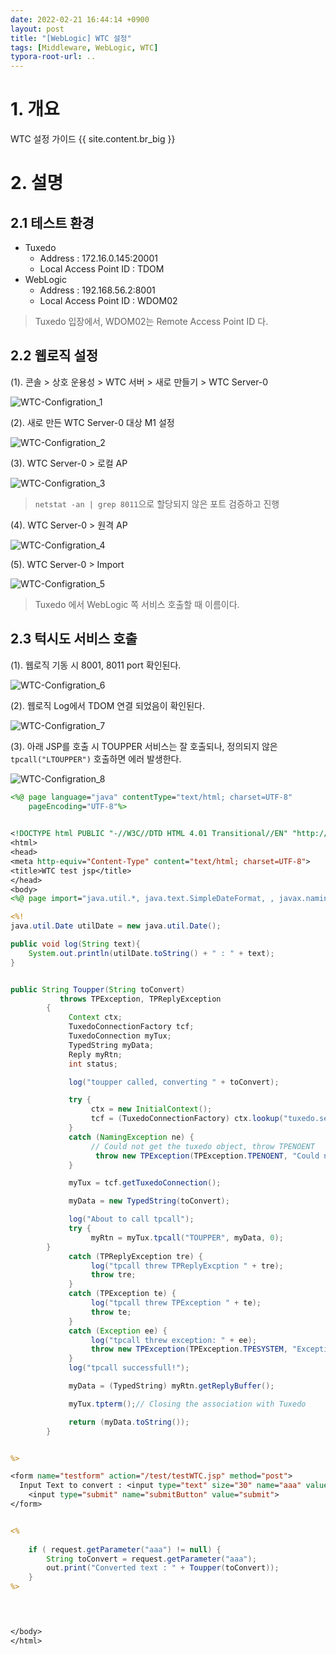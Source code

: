 ```yaml
---
date: 2022-02-21 16:44:14 +0900
layout: post
title: "[WebLogic] WTC 설정"
tags: [Middleware, WebLogic, WTC]
typora-root-url: ..
---
```


# 1. 개요

WTC 설정 가이드
{{ site.content.br_big }}
# 2. 설명

## 2.1 테스트 환경

* Tuxedo
  * Address : 172.16.0.145:20001
  * Local Access Point ID : TDOM
* WebLogic
  * Address : 192.168.56.2:8001
  * Local Access Point ID : WDOM02

> Tuxedo 입장에서, WDOM02는 Remote Access Point ID 다.





## 2.2 웹로직 설정

(1). 콘솔 > 상호 운용성 > WTC 서버 > 새로 만들기 > WTC Server-0

![WTC-Configration_1](/../assets_copy_1/posts/images/WebLogic/WTC-Configration/WTC-Configration_1.png)



(2). 새로 만든 WTC Server-0 대상 M1 설정

![WTC-Configration_2](/../assets_copy_1/posts/images/WebLogic/WTC-Configration/WTC-Configration_2.png)



(3). WTC Server-0 > 로컬 AP

![WTC-Configration_3](/../assets_copy_1/posts/images/WebLogic/WTC-Configration/WTC-Configration_3.png)



> `netstat -an | grep 8011`으로 할당되지 않은 포트 검증하고 진행



(4). WTC Server-0 > 원격 AP

![WTC-Configration_4](/../assets_copy_1/posts/images/WebLogic/WTC-Configration/WTC-Configration_4.png)



(5). WTC Server-0 > Import

![WTC-Configration_5](/../assets_copy_1/posts/images/WebLogic/WTC-Configration/WTC-Configration_5.png)



> Tuxedo 에서 WebLogic 쪽 서비스 호출할 때 이름이다.





## 2.3 턱시도 서비스 호출

(1). 웹로직 기동 시 8001, 8011 port 확인된다.

![WTC-Configration_6](/../assets_copy_1/posts/images/WebLogic/WTC-Configration/WTC-Configration_6.png)



(2). 웹로직 Log에서 TDOM 연결 되었음이 확인된다.

![WTC-Configration_7](/../assets_copy_1/posts/images/WebLogic/WTC-Configration/WTC-Configration_7.png)



(3). 아래 JSP를 호출 시 TOUPPER 서비스는 잘 호출되나,
정의되지 않은 `tpcall("LTOUPPER")` 호출하면 에러 발생한다.

![WTC-Configration_8](/../assets_copy_1/posts/images/WebLogic/WTC-Configration/WTC-Configration_8.png)



```jsp
<%@ page language="java" contentType="text/html; charset=UTF-8"
    pageEncoding="UTF-8"%>
    

<!DOCTYPE html PUBLIC "-//W3C//DTD HTML 4.01 Transitional//EN" "http://www.w3.org/TR/html4/loose.dtd">
<html>
<head>
<meta http-equiv="Content-Type" content="text/html; charset=UTF-8">
<title>WTC test jsp</title>
</head>
<body>
<%@ page import="java.util.*, java.text.SimpleDateFormat, , javax.naming.* , weblogic.wtc.gwt.*, weblogic.wtc.jatmi.*"%>

<%!
java.util.Date utilDate = new java.util.Date();

public void log(String text){
	System.out.println(utilDate.toString() + " : " + text);
}


public String Toupper(String toConvert)
		   throws TPException, TPReplyException
		{
		     Context ctx;
		     TuxedoConnectionFactory tcf;
		     TuxedoConnection myTux;
		     TypedString myData;
		     Reply myRtn;
		     int status;

		     log("toupper called, converting " + toConvert);

		     try {
		          ctx = new InitialContext();
		          tcf = (TuxedoConnectionFactory) ctx.lookup("tuxedo.services.TuxedoConnection");
		     }
		     catch (NamingException ne) {
		          // Could not get the tuxedo object, throw TPENOENT
		           throw new TPException(TPException.TPENOENT, "Could not get TuxedoConnectionFactory : " + ne);
		     }

		     myTux = tcf.getTuxedoConnection();

		     myData = new TypedString(toConvert);

		     log("About to call tpcall");
		     try {
		          myRtn = myTux.tpcall("TOUPPER", myData, 0);
		}
		     catch (TPReplyException tre) {
		          log("tpcall threw TPReplyExcption " + tre);
		          throw tre;
		     }
		     catch (TPException te) {
		          log("tpcall threw TPException " + te);
		          throw te;
		     }
		     catch (Exception ee) {
		          log("tpcall threw exception: " + ee);
		          throw new TPException(TPException.TPESYSTEM, "Exception: " + ee);
		     }
		     log("tpcall successfull!");

		     myData = (TypedString) myRtn.getReplyBuffer();

		     myTux.tpterm();// Closing the association with Tuxedo

		     return (myData.toString());
		}


%>

<form name="testform" action="/test/testWTC.jsp" method="post">
  Input Text to convert : <input type="text" size="30" name="aaa" value="lower_case_character">
    <input type="submit" name="submitButton" value="submit">
</form>


<%
	
	if ( request.getParameter("aaa") != null) {
		String toConvert = request.getParameter("aaa");
		out.print("Converted text : " + Toupper(toConvert));
	}
%>

	


</body>
</html>

```
